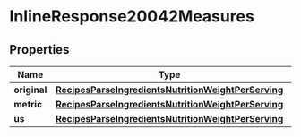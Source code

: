 

# InlineResponse20042Measures

## Properties

Name | Type | Description | Notes
------------ | ------------- | ------------- | -------------
**original** | [**RecipesParseIngredientsNutritionWeightPerServing**](RecipesParseIngredientsNutritionWeightPerServing.md) |  | 
**metric** | [**RecipesParseIngredientsNutritionWeightPerServing**](RecipesParseIngredientsNutritionWeightPerServing.md) |  | 
**us** | [**RecipesParseIngredientsNutritionWeightPerServing**](RecipesParseIngredientsNutritionWeightPerServing.md) |  | 



